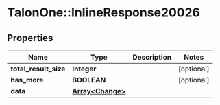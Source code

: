 # TalonOne::InlineResponse20026

## Properties
Name | Type | Description | Notes
------------ | ------------- | ------------- | -------------
**total_result_size** | **Integer** |  | [optional] 
**has_more** | **BOOLEAN** |  | [optional] 
**data** | [**Array&lt;Change&gt;**](Change.md) |  | 


